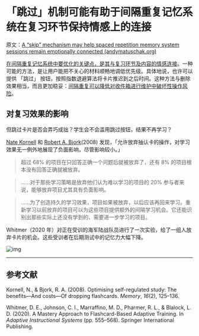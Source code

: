 # 「跳过」机制可能有助于间隔重复记忆系统在复习环节保持情感上的连接

原文：[A “skip” mechanism may help spaced repetition memory system sessions remain emotionally connected (andymatuschak.org)](https://notes.andymatuschak.org/z4xgge5NF7AmCJKrsghgYmzaXKcM5hM8P8vnn)

[在间隔重复记忆系统中要优化的关键点，是其与复习环节及内容的情感连接](https://notes.andymatuschak.org/z64si3kA3bkCgz3Bsr5YNWsAAQUR2pmXab63T)。一种可能的方法，是让用户能把不关心的材料顺畅地调低优先级。具体地说，也许可以提供 「跳过」 按钮，按照指数退避算法将卡片推迟到之后时间。这种方法与删除效果相当，而且更加稳妥：[间隔重复可以降低对收件箱进行维护中破坏性操作风险](https://notes.andymatuschak.org/z7yRMBXGc81KkUwLxefodzfnnfKXx63vXzP88)。

## 对复习效果的影响

但跳过卡片是否会弄巧成拙？学生会不会滥用跳过按钮，结果不再学习？

[Nate Kornell](https://notes.andymatuschak.org/z88ihqREJVzHg3iwR7cRee4ZNevQvDYSzj7Zw) 和 [Robert A. Bjork](https://notes.andymatuschak.org/zcHyJy8EutFjUfJcEUw7sYLJ4UVTmR3NDsYS)(2008) 发现，「允许放弃抽认卡的操作，对学习效果无一例外地展现了负面影响，尽管影响较小。」

> 超过 68% 的项目在只回答正确一个问题后就被放弃了，还有 8% 的项目根本没有回答正确就被放弃。

> ......对于那些学习策略是放弃他们认为难以学习的项目的 20% 参与者来说，能够放弃项目尤其具有负面影响。

> ......为了创造持久的学习效果，项目如果被放弃，以后应该再回来学习。重新学习以前放弃的项目可以为这些项目提供额外的间隔学习机会。它还能识别出那些实际上还没有学到的、需要进一步学习的项目。

Whitmer（2020 年）对正在受训的海军陆战队员进行了一次实验，给了一组人放弃卡片的机会。这些受训者在后期测试中的记忆力大幅下降。

![img](https://notes.andymatuschak.org/BearImages/5540C191-0199-45FD-A22F-557B9BE98F2B-466-0000145081E3C850/ED64B610-4EE7-49D0-9727-9A3C2177C2BF.png)

------

## 参考文献

Kornell, N., & Bjork, R. A. (2008). Optimising self-regulated study: The benefits—And costs—Of dropping flashcards. *Memory*, *16*(2), 125–136.

Whitmer, D. E., Johnson, C. I., Marraffino, M. D., Pharmer, R. L., & Blalock, L. D. (2020). A Mastery Approach to Flashcard-Based Adaptive Training. In *Adaptive Instructional Systems* (pp. 555–568). Springer International Publishing.